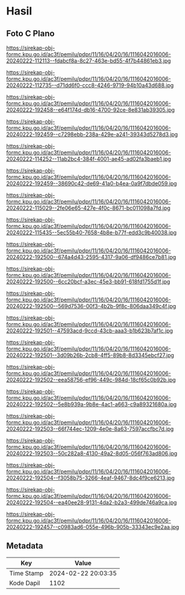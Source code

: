 # Hasil

## Foto C Plano

https://sirekap-obj-formc.kpu.go.id/ac3f/pemilu/pdpr/11/16/04/20/16/1116042016006-20240222-112113--fdabcf8a-8c27-463e-bd55-4f7b44861eb3.jpg

https://sirekap-obj-formc.kpu.go.id/ac3f/pemilu/pdpr/11/16/04/20/16/1116042016006-20240222-112735--d71dd6f0-ccc8-4246-9719-94b10a43d688.jpg

https://sirekap-obj-formc.kpu.go.id/ac3f/pemilu/pdpr/11/16/04/20/16/1116042016006-20240222-192458--e64f174d-db16-4700-92ce-8e831ab39305.jpg

https://sirekap-obj-formc.kpu.go.id/ac3f/pemilu/pdpr/11/16/04/20/16/1116042016006-20240222-192459--c7298ebb-238a-429e-a241-39343d5278d3.jpg

https://sirekap-obj-formc.kpu.go.id/ac3f/pemilu/pdpr/11/16/04/20/16/1116042016006-20240222-114252--11ab2bc4-384f-4001-ae45-ad02fa3baeb1.jpg

https://sirekap-obj-formc.kpu.go.id/ac3f/pemilu/pdpr/11/16/04/20/16/1116042016006-20240222-192459--38690c42-de69-41a0-b4ea-0a9f7dbde059.jpg

https://sirekap-obj-formc.kpu.go.id/ac3f/pemilu/pdpr/11/16/04/20/16/1116042016006-20240222-115029--2fe06e65-427e-4f0c-8671-bc011098a7fd.jpg

https://sirekap-obj-formc.kpu.go.id/ac3f/pemilu/pdpr/11/16/04/20/16/1116042016006-20240222-115435--5ec55b40-7658-4b8e-b77f-edd3c9b40038.jpg

https://sirekap-obj-formc.kpu.go.id/ac3f/pemilu/pdpr/11/16/04/20/16/1116042016006-20240222-192500--674a4d43-2595-4317-9a06-df9486ce7b81.jpg

https://sirekap-obj-formc.kpu.go.id/ac3f/pemilu/pdpr/11/16/04/20/16/1116042016006-20240222-192500--6cc20bcf-a3ec-45e3-bb91-618fd1755d1f.jpg

https://sirekap-obj-formc.kpu.go.id/ac3f/pemilu/pdpr/11/16/04/20/16/1116042016006-20240222-192500--569d7536-00f3-4b2b-9f8c-806daa349c4f.jpg

https://sirekap-obj-formc.kpu.go.id/ac3f/pemilu/pdpr/11/16/04/20/16/1116042016006-20240222-192501--47593acd-9ccd-43cb-aaa3-b1b623b7af1c.jpg

https://sirekap-obj-formc.kpu.go.id/ac3f/pemilu/pdpr/11/16/04/20/16/1116042016006-20240222-192501--3d09b26b-2cb8-4ff5-89b8-8d3345ebcf27.jpg

https://sirekap-obj-formc.kpu.go.id/ac3f/pemilu/pdpr/11/16/04/20/16/1116042016006-20240222-192502--eea58756-ef96-449c-984d-18cf65c0b92b.jpg

https://sirekap-obj-formc.kpu.go.id/ac3f/pemilu/pdpr/11/16/04/20/16/1116042016006-20240222-192502--5e8b939a-9b8e-4ac1-a663-c9a89321680a.jpg

https://sirekap-obj-formc.kpu.go.id/ac3f/pemilu/pdpr/11/16/04/20/16/1116042016006-20240222-192503--66f744ec-1209-4e0e-8a63-7597accfbc7d.jpg

https://sirekap-obj-formc.kpu.go.id/ac3f/pemilu/pdpr/11/16/04/20/16/1116042016006-20240222-192503--50c282a8-4130-49a2-8d05-056f763ad806.jpg

https://sirekap-obj-formc.kpu.go.id/ac3f/pemilu/pdpr/11/16/04/20/16/1116042016006-20240222-192504--f3058b75-3266-4eaf-9467-8dc4f9ce6213.jpg

https://sirekap-obj-formc.kpu.go.id/ac3f/pemilu/pdpr/11/16/04/20/16/1116042016006-20240222-192504--ea40ee28-9131-4da2-b2a3-499de746a9ca.jpg

https://sirekap-obj-formc.kpu.go.id/ac3f/pemilu/pdpr/11/16/04/20/16/1116042016006-20240222-192457--c0983ad6-055e-496b-905b-33343ec9e2aa.jpg


## Metadata

| Key        | Value               |
| ---------- | ------------------- |
| Time Stamp | 2024-02-22 20:03:35 |
| Kode Dapil | 1102                |



